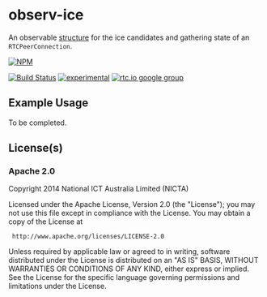 # observ-ice

An observable [structure](https://github.com/Raynos/observ-struct) for the
ice candidates and gathering state of an `RTCPeerConnection`.


[![NPM](https://nodei.co/npm/observ-ice.png)](https://nodei.co/npm/observ-ice/)

[![Build Status](https://img.shields.io/travis/rtc-io/observ-ice.svg?branch=master)](https://travis-ci.org/rtc-io/observ-ice) [![experimental](https://img.shields.io/badge/stability-experimental-red.svg)](https://github.com/dominictarr/stability#experimental) 
[![rtc.io google group](http://img.shields.io/badge/discuss-rtc.io-blue.svg)](https://groups.google.com/forum/#!forum/rtc-io)



## Example Usage

To be completed.

## License(s)

### Apache 2.0

Copyright 2014 National ICT Australia Limited (NICTA)

   Licensed under the Apache License, Version 2.0 (the "License");
   you may not use this file except in compliance with the License.
   You may obtain a copy of the License at

     http://www.apache.org/licenses/LICENSE-2.0

   Unless required by applicable law or agreed to in writing, software
   distributed under the License is distributed on an "AS IS" BASIS,
   WITHOUT WARRANTIES OR CONDITIONS OF ANY KIND, either express or implied.
   See the License for the specific language governing permissions and
   limitations under the License.

